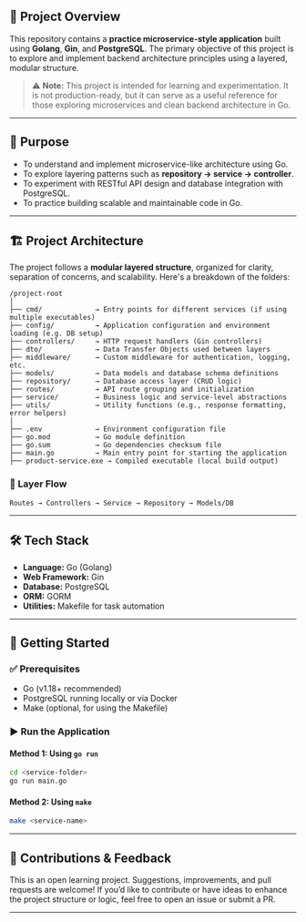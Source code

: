 

## 📘 Project Overview

This repository contains a **practice microservice-style application** built using **Golang**, **Gin**, and **PostgreSQL**. The primary objective of this project is to explore and implement backend architecture principles using a layered, modular structure.

> ⚠️ **Note:** This project is intended for learning and experimentation. It is not production-ready, but it can serve as a useful reference for those exploring microservices and clean backend architecture in Go.

---

## 🧠 Purpose

* To understand and implement microservice-like architecture using Go.
* To explore layering patterns such as **repository → service → controller**.
* To experiment with RESTful API design and database integration with PostgreSQL.
* To practice building scalable and maintainable code in Go.

---

## 🏗️ Project Architecture

The project follows a **modular layered structure**, organized for clarity, separation of concerns, and scalability. Here's a breakdown of the folders:

```
/project-root
│
├── cmd/             → Entry points for different services (if using multiple executables)
├── config/          → Application configuration and environment loading (e.g. DB setup)
├── controllers/     → HTTP request handlers (Gin controllers)
├── dto/             → Data Transfer Objects used between layers
├── middleware/      → Custom middleware for authentication, logging, etc.
├── models/          → Data models and database schema definitions
├── repository/      → Database access layer (CRUD logic)
├── routes/          → API route grouping and initialization
├── service/         → Business logic and service-level abstractions
├── utils/           → Utility functions (e.g., response formatting, error helpers)
│
├── .env             → Environment configuration file
├── go.mod           → Go module definition
├── go.sum           → Go dependencies checksum file
├── main.go          → Main entry point for starting the application
├── product-service.exe → Compiled executable (local build output)
```

### 🧭 Layer Flow

```
Routes → Controllers → Service → Repository → Models/DB
```


---

## 🛠️ Tech Stack

* **Language:** Go (Golang)
* **Web Framework:** Gin
* **Database:** PostgreSQL
* **ORM:** GORM 
* **Utilities:** Makefile for task automation

---

## 🚀 Getting Started

### ✅ Prerequisites

* Go (v1.18+ recommended)
* PostgreSQL running locally or via Docker
* Make (optional, for using the Makefile)

### ▶️ Run the Application

#### Method 1: Using `go run`

```bash
cd <service-folder>
go run main.go
```

#### Method 2: Using `make`

```bash
make <service-name>
```

---

## 🤝 Contributions & Feedback

This is an open learning project. Suggestions, improvements, and pull requests are welcome! If you’d like to contribute or have ideas to enhance the project structure or logic, feel free to open an issue or submit a PR.

---

